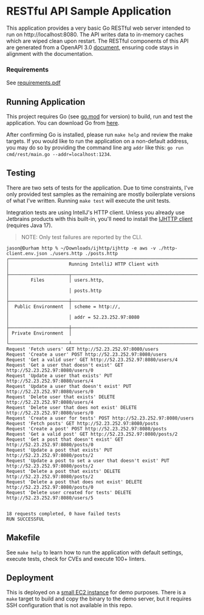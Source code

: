 # RESTful API Sample Application

This application provides a very basic Go RESTful web server intended to run on http://localhost:8080. The API writes data to in-memory caches which are wiped clean upon restart. The RESTful components of this API are generated from a OpenAPI 3.0 [document](docs/openapi.json), ensuring code stays in alignment with the documentation.

### Requirements

See [requirements.pdf](docs/requirements.pdf)

## Running Application
This project requires Go (see [go.mod](go.mod) for version) to build, run and test the application. You can download Go from [here](https://go.dev/dl/).

After confirming Go is installed, please run `make help` and review the make targets.  If you would like to run the application on a non-default address, you may do so by providing the command line arg `addr` like this: `go run cmd/rest/main.go --addr=localhost:1234`.

## Testing

There are two sets of tests for the application.  Due to time constraints, I've only provided test samples as the remaining are mostly boilerplate versions of what I've written.  Running `make test` will execute the unit tests.

Integration tests are using IntellJ's HTTP client.  Unless you already use Jetbrains products with this built-in, you'll need to install the [IJHTTP client](https://www.jetbrains.com/ijhttp/download) (requires Java 17).

> NOTE: Only test failures are reported by the CLI.

```
jason@Durham http % ~/Downloads/ijhttp/ijhttp -e aws -v ./http-client.env.json ./users.http ./posts.http
┌─────────────────────────────────────────────────────────────────────────────┐
│                      Running IntelliJ HTTP Client with                      │
├──────────────────────┬──────────────────────────────────────────────────────┤
│        Files         │ users.http,                                          │
│                      │ posts.http                                           │
├──────────────────────┼──────────────────────────────────────────────────────┤
│  Public Environment  │ scheme = http://,                                    │
│                      │ addr = 52.23.252.97:8080                             │
├──────────────────────┼──────────────────────────────────────────────────────┤
│ Private Environment  │                                                      │
└──────────────────────┴──────────────────────────────────────────────────────┘
Request 'Fetch users' GET http://52.23.252.97:8080/users
Request 'Create a user' POST http://52.23.252.97:8080/users
Request 'Get a valid user' GET http://52.23.252.97:8080/users/4
Request 'Get a user that doesn't exist' GET http://52.23.252.97:8080/users/0
Request 'Update a user that exists' PUT http://52.23.252.97:8080/users/4
Request 'Update a user that doesn't exist' PUT http://52.23.252.97:8080/users/0
Request 'Delete user that exists' DELETE http://52.23.252.97:8080/users/4
Request 'Delete user that does not exist' DELETE http://52.23.252.97:8080/users/0
Request 'Create a user for tests' POST http://52.23.252.97:8080/users
Request 'Fetch posts' GET http://52.23.252.97:8080/posts
Request 'Create a post' POST http://52.23.252.97:8080/posts
Request 'Get a valid post' GET http://52.23.252.97:8080/posts/2
Request 'Get a post that doesn't exist' GET http://52.23.252.97:8080/posts/0
Request 'Update a post that exists' PUT http://52.23.252.97:8080/posts/2
Request 'Update a post to set a user that doesn't exist' PUT http://52.23.252.97:8080/posts/2
Request 'Delete a post that exists' DELETE http://52.23.252.97:8080/posts/2
Request 'Delete a post that does not exist' DELETE http://52.23.252.97:8080/posts/0
Request 'Delete user created for tests' DELETE http://52.23.252.97:8080/users/5


18 requests completed, 0 have failed tests
RUN SUCCESSFUL
```

## Makefile

See `make help` to learn how to run the application with default settings, execute tests, check for CVEs and execute 100+ linters.

## Deployment

This is deployed on a [small EC2 instance](http://52.23.252.97:8080/users) for demo purposes.  There is a `make` target to build and copy the binary to the demo server, but it requires SSH configuration that is not available in this repo.
